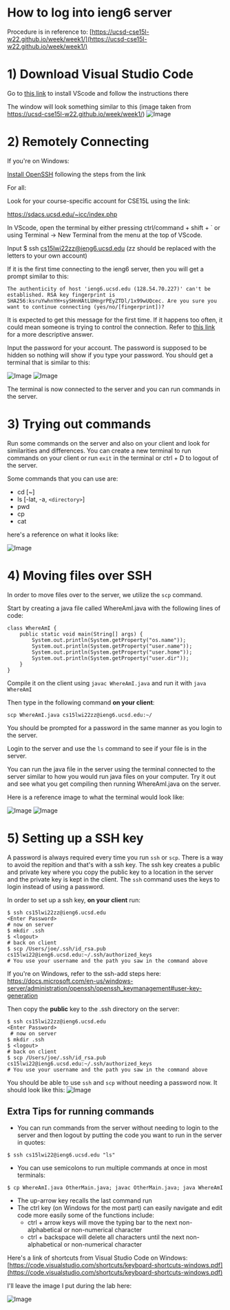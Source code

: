 # How to log into ieng6 server
Procedure is in reference to: [https://ucsd-cse15l-w22.github.io/week/week1/](https://ucsd-cse15l-w22.github.io/week/week1/)

# 1) Download Visual Studio Code
    
Go to [this link](https://code.visualstudio.com/) to install VScode and follow the instructions there

 The window will look something similar to this (image taken from https://ucsd-cse15l-w22.github.io/week/week1/) ![Image](Images/vscode.png)

# 2) Remotely Connecting

If you're on Windows:

[Install OpenSSH](https://docs.microsoft.com/en-us/windows-server/administration/openssh/openssh_install_firstuse) following the steps from the link

 For all:

Look for your course-specific account for CSE15L using the link: 
    
 https://sdacs.ucsd.edu/~icc/index.php

 In VScode, open the terminal by either pressing ctrl/command + shift + ` or using Terminal -> New Terminal from the menu at the top of VScode.

 Input $ ssh cs15lwi22zz@ieng6.ucsd.edu (zz should be replaced with the letters to your own account)

If it is the first time connecting to the ieng6 server, then you will get a prompt similar to this:

 `
The authenticity of host 'ieng6.ucsd.edu (128.54.70.227)' can't be established. RSA key fingerprint is SHA256:ksruYwhnYH+sySHnHAtLUHngrPEyZTDl/1x99wUQcec. Are you sure you want to continue connecting (yes/no/[fingerprint])?
`
    
It is expected to get this message for the first time. If it happens too often, it could mean someone is trying to control the connection. Refer to [this link](https://superuser.com/questions/421074/ssh-the-authenticity-of-host-host-cant-be-established/421084#421084) for a more descriptive answer.

Input the password for your account. The password is supposed to be hidden so nothing will show if you type your password. You should get a terminal that is similar to this:

![Image](Images/sshlogin1.png)
![Image](Images/sshlogin2.png)

The terminal is now connected to the server and you can run commands in the server.

# 3) Trying out commands

Run some commands on the server and also on your client and look for similarities and differences. You can create a new terminal to run commands on your client or run `exit` in the terminal or ctrl + D to logout of the server.

Some commands that you can use are:
 * cd [~]
 * ls [-lat, -a, `<directory>`]
 * pwd
 * cp
 * cat

here's a reference on what it looks like: 

![Image](Images/commandexample.png)

# 4) Moving files over SSH

In order to move files over to the server, we utilize the `scp` command.

Start by creating a java file called WhereAmI.java with the following lines of code:
```
class WhereAmI {
    public static void main(String[] args) {
        System.out.println(System.getProperty("os.name"));
        System.out.println(System.getProperty("user.name"));
        System.out.println(System.getProperty("user.home"));
        System.out.println(System.getProperty("user.dir"));
    }
}
```
    
Compile it on the client using `javac WhereAmI.java` and run it with `java WhereAmI`

Then type in the following command **on your client**:

 `scp WhereAmI.java cs15lwi22zz@ieng6.ucsd.edu:~/`

You should be prompted for a password in the same manner as you login to the server.

Login to the server and use the `ls` command to see if your file is in the server.

 You can run the java file in the server using the terminal connected to the server similar to how you would run java files on your computer. Try it out and see what you get compiling then running WhereAmI.java on the server.
    
Here is a reference image to what the terminal would look like:

![Image](Images/whereami1.png)
![Image](Images/whereami2.png)

# 5) Setting up a SSH key

A password is always required every time you run `ssh` or `scp`. There is a way to avoid the repition and that's with a ssh key. The ssh key creates a public and private key where you copy the public key to a location in the server and the private key is kept in the client. The `ssh` command uses the keys to login instead of using a password.

In order to set up a ssh key, **on your client** run:
```
$ ssh cs15lwi22zz@ieng6.ucsd.edu
<Enter Password>
# now on server
$ mkdir .ssh
$ <logout>
# back on client
$ scp /Users/joe/.ssh/id_rsa.pub cs15lwi22@ieng6.ucsd.edu:~/.ssh/authorized_keys
# You use your username and the path you saw in the command above
```

    
If you're on Windows, refer to the ssh-add steps here: https://docs.microsoft.com/en-us/windows-server/administration/openssh/openssh_keymanagement#user-key-generation

Then copy the **public** key to the .ssh directory on the server:
```
$ ssh cs15lwi22zz@ieng6.ucsd.edu
<Enter Password>
 # now on server
$ mkdir .ssh
$ <logout>
# back on client
$ scp /Users/joe/.ssh/id_rsa.pub cs15lwi22@ieng6.ucsd.edu:~/.ssh/authorized_keys
# You use your username and the path you saw in the command above
```

You should be able to use `ssh` and `scp` without needing a password now. It should look like this:
![Image](Images/loginnopass.png)

## Extra Tips for running commands
* You can run commands from the server without needing to login to the server and then logout by putting the code you want to run in the server in quotes:
```
$ ssh cs15lwi22@ieng6.ucsd.edu "ls"
```
* You can use semicolons to run multiple commands at once in most terminals:
```
$ cp WhereAmI.java OtherMain.java; javac OtherMain.java; java WhereAmI
```
* The up-arrow key recalls the last command run
* The ctrl key (on Windows for the most part) can easily navigate and edit code more easily some of the functions include:
    * ctrl + arrow keys will move the typing bar to the next non-alphabetical or non-numerical character
    * ctrl + backspace will delete all characters until the next non-alphabetical or non-numerical character

Here's a link of shortcuts from Visual Studio Code on Windows:
[https://code.visualstudio.com/shortcuts/keyboard-shortcuts-windows.pdf](https://code.visualstudio.com/shortcuts/keyboard-shortcuts-windows.pdf)


I'll leave the image I put during the lab here: 

![Image](Images/Breh.png)

    
